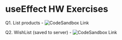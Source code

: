 # useEffect HW Exercises

Q1. List products - ![CodeSandbox Link](https://codesandbox.io/s/load-products-useeffect-tnkr9y?file=/src/App.js)

Q2. WishList (saved to server) - ![CodeSandbox Link](https://codesandbox.io/s/wishlist-exercise-useeffect-store-on-server-3yj56d?file=/src/App.jsx)
